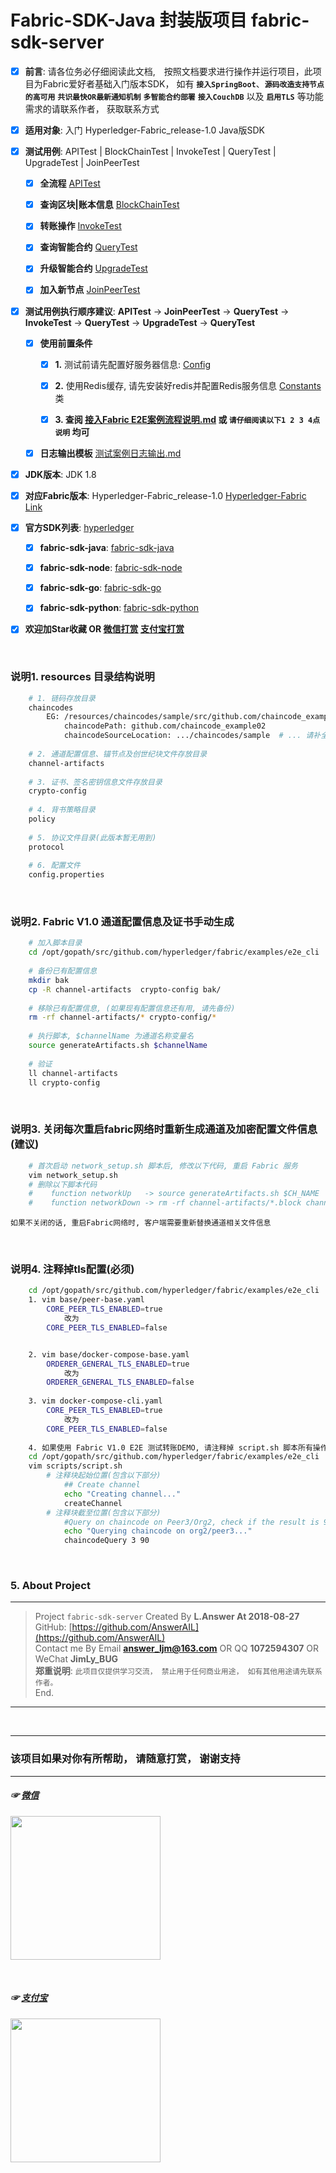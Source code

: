 # Fabric-SDK-Java 封装版项目 fabric-sdk-server
  - [x] **前言**: 请各位务必仔细阅读此文档,　按照文档要求进行操作并运行项目，此项目为Fabric爱好者基础入门版本SDK， 如有 **`接入SpringBoot`**、**`源码改造支持节点的高可用`** **`共识最快OR最新通知机制`** **`多智能合约部署`** **`接入CouchDB`** 以及 **`启用TLS`** 等功能需求的请联系作者， <a name="5. About Project">获取联系方式</a>
  
  - [x] **适用对象**: 入门 Hyperledger-Fabric_release-1.0 Java版SDK
  
  - [x] **测试用例**: APITest | BlockChainTest | InvokeTest | QueryTest | UpgradeTest | JoinPeerTest
    - [x] **全流程** [APITest](https://github.com/AnswerAIL/fabric-sdk-server/blob/master/src/test/java/com/hyperledger/fabric/sdk/handler/APITest.java)
    
    - [x] **查询区块|账本信息** [BlockChainTest](https://github.com/AnswerAIL/fabric-sdk-server/blob/master/src/test/java/com/hyperledger/fabric/sdk/handler/BlockChainTest.java)
    
    - [x] **转账操作** [InvokeTest](https://github.com/AnswerAIL/fabric-sdk-server/blob/master/src/test/java/com/hyperledger/fabric/sdk/handler/InvokeTest.java)
    
    - [x] **查询智能合约** [QueryTest](https://github.com/AnswerAIL/fabric-sdk-server/blob/master/src/test/java/com/hyperledger/fabric/sdk/handler/QueryTest.java)
    
    - [x] **升级智能合约** [UpgradeTest](https://github.com/AnswerAIL/fabric-sdk-server/blob/master/src/test/java/com/hyperledger/fabric/sdk/handler/UpgradeTest.java)
    
    - [x] **加入新节点** [JoinPeerTest](https://github.com/AnswerAIL/fabric-sdk-server/blob/master/src/test/java/com/hyperledger/fabric/sdk/handler/JoinPeerTest.java)
    
    
  - [x] **测试用例执行顺序建议**: **APITest** -> **JoinPeerTest** -> **QueryTest** -> **InvokeTest** -> **QueryTest** -> **UpgradeTest** -> **QueryTest**
    - [x] **使用前置条件**
        - [x] **1.** 测试前请先配置好服务器信息:  [Config](https://github.com/AnswerAIL/fabric-sdk-server/blob/master/src/test/java/com/hyperledger/fabric/sdk/common/Config.java)
        
        - [x] **2.** 使用Redis缓存, 请先安装好redis并配置Redis服务信息 [Constants](https://github.com/AnswerAIL/fabric-sdk-server/blob/master/src/main/java/com/hyperledger/fabric/sdk/common/Constants.java) 类
        
        - [x] **3. 查阅 [接入Fabric E2E案例流程说明.md](https://github.com/AnswerAIL/fabric-sdk-server/blob/master/%E6%8E%A5%E5%85%A5Fabric%20E2E%E6%A1%88%E4%BE%8B%E6%B5%81%E7%A8%8B%E8%AF%B4%E6%98%8E.md) 或 `请仔细阅读以下1 2 3 4点说明` 均可** 
        
    - [x] **日志输出模板** [测试案例日志输出.md](https://github.com/AnswerAIL/fabric-sdk-server/blob/master/%E6%B5%8B%E8%AF%95%E6%A1%88%E4%BE%8B%E6%97%A5%E5%BF%97%E8%BE%93%E5%87%BA.md)        
  
  
  - [x] **JDK版本**: JDK 1.8 
  
  
  - [x] **对应Fabric版本**: Hyperledger-Fabric_release-1.0  [Hyperledger-Fabric Link](https://github.com/hyperledger/fabric)
  
  
  - [x] **官方SDK列表**: [hyperledger](https://github.com/hyperledger)
    - [x] **fabric-sdk-java**: [fabric-sdk-java](https://github.com/hyperledger/fabric-sdk-java)
    
    - [x] **fabric-sdk-node**: [fabric-sdk-node](https://github.com/hyperledger/fabric-sdk-node)
    
    - [x] **fabric-sdk-go**: [fabric-sdk-go](https://github.com/hyperledger/fabric-sdk-go)
    
    - [x] **fabric-sdk-python**: [fabric-sdk-python](https://github.com/hyperledger/fabric-sdk-py)                      


  - [x] **欢迎加Star收藏 OR [微信打赏](https://github.com/AnswerAIL/answer-ai-repositories/blob/master/pay/wx.jpg)     [支付宝打赏](https://github.com/AnswerAIL/answer-ai-repositories/blob/master/pay/zfb.png)**

&nbsp;

### 说明1. resources 目录结构说明
```bash
    # 1. 链码存放目录
    chaincodes
        EG: /resources/chaincodes/sample/src/github.com/chaincode_example02/chaincode_example02.go
            chaincodePath: github.com/chaincode_example02
            chaincodeSourceLocation: .../chaincodes/sample  # ... 请补全绝对路径信息
    
    # 2. 通道配置信息、锚节点及创世纪块文件存放目录
    channel-artifacts
    
    # 3. 证书、签名密钥信息文件存放目录
    crypto-config
    
    # 4. 背书策略目录
    policy
    
    # 5. 协议文件目录(此版本暂无用到)
    protocol
    
    # 6. 配置文件
    config.properties
```

&nbsp;

### 说明2. Fabric V1.0 通道配置信息及证书手动生成
```bash
    # 加入脚本目录
    cd /opt/gopath/src/github.com/hyperledger/fabric/examples/e2e_cli
    
    # 备份已有配置信息
    mkdir bak
    cp -R channel-artifacts  crypto-config bak/
    
    # 移除已有配置信息, (如果现有配置信息还有用, 请先备份)
    rm -rf channel-artifacts/* crypto-config/*
    
    # 执行脚本, $channelName 为通道名称变量名
    source generateArtifacts.sh $channelName  
    
    # 验证
    ll channel-artifacts
    ll crypto-config                 
```

&nbsp;

### 说明3. 关闭每次重启fabric网络时重新生成通道及加密配置文件信息(建议)
```bash
    # 首次启动 network_setup.sh 脚本后, 修改以下代码, 重启 Fabric 服务
    vim network_setup.sh
    # 删除以下脚本代码
    #    function networkUp   -> source generateArtifacts.sh $CH_NAME   # 删除 else 整个片段的代码
    #    function networkDown -> rm -rf channel-artifacts/*.block channel-artifacts/*.tx crypto-config
```
`如果不关闭的话, 重启Fabric网络时, 客户端需要重新替换通道相关文件信息`

&nbsp;

### 说明4. 注释掉tls配置(必须)
```bash
    cd /opt/gopath/src/github.com/hyperledger/fabric/examples/e2e_cli
    1. vim base/peer-base.yaml
        CORE_PEER_TLS_ENABLED=true 
            改为
        CORE_PEER_TLS_ENABLED=false


    2. vim base/docker-compose-base.yaml
        ORDERER_GENERAL_TLS_ENABLED=true
            改为
        ORDERER_GENERAL_TLS_ENABLED=false
    
    3. vim docker-compose-cli.yaml
        CORE_PEER_TLS_ENABLED=true
            改为
        CORE_PEER_TLS_ENABLED=false  
                  
    4. 如果使用 Fabric V1.0 E2E 测试转账DEMO, 请注释掉 script.sh 脚本所有操作区块链代码
    cd /opt/gopath/src/github.com/hyperledger/fabric/examples/e2e_cli
    vim scripts/script.sh        
        # 注释块起始位置(包含以下部分)  
            ## Create channel
            echo "Creating channel..."
            createChannel
        # 注释块截至位置(包含以下部分)
            #Query on chaincode on Peer3/Org2, check if the result is 90
            echo "Querying chaincode on org2/peer3..."
            chaincodeQuery 3 90                                                    
```

&nbsp;

### 5. About Project
***
> Project `fabric-sdk-server` Created By **L.Answer At 2018-08-27** <br>
> GitHub: [https://github.com/AnswerAIL](https://github.com/AnswerAIL) <br>
> Contact me By Email **answer_ljm@163.com** OR QQ **1072594307** OR WeChat **JimLy_BUG** <br>
> **郑重说明**: `此项目仅提供学习交流， 禁止用于任何商业用途， 如有其他用途请先联系作者。` <br> 
> End.
***

&nbsp;

***
### 该项目如果对你有所帮助， 请随意打赏， 谢谢支持
***
##### ☞ [微信](https://github.com/AnswerAIL/answer-ai-repositories/blob/master/pay/wx.jpg)
<img src="https://github.com/AnswerAIL/answer-ai-repositories/blob/master/pay/wx.jpg"  height="230" width="240">

&nbsp;

##### ☞ [支付宝](https://github.com/AnswerAIL/answer-ai-repositories/blob/master/pay/zfb.png)
<img src="https://github.com/AnswerAIL/answer-ai-repositories/blob/master/pay/zfb.png"  height="230" width="240">
